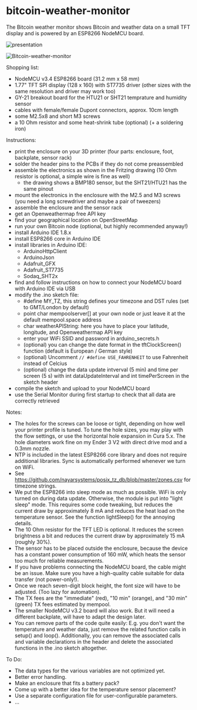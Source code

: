 # bitcoin-weather-monitor

The Bitcoin weather monitor shows Bitcoin and weather data on a small TFT display and is powered by an ESP8266 NodeMCU board.

![presentation](https://user-images.githubusercontent.com/104918401/201718622-333a17c6-e7ff-45ab-a54f-af61701729f0.jpg)

![Bitcoin-weather-monitor](https://user-images.githubusercontent.com/104918401/201689472-073c5be6-d85a-43f0-b94d-746bc6d09680.png)

Shopping list:
- NodeMCU v3.4 ESP8266 board (31.2 mm x 58 mm)
- 1.77" TFT SPI display (128 x 160) with ST7735 driver (other sizes with the same resolution and driver may work too)
- GY-21 breakout board for the HTU21 or SHT21 temprature and humidity sensor
- cables with female/female Dupont connectors, approx. 10cm length
- some M2.5x8 and short M3 screws
- a 10 Ohm resistor and some heat-shrink tube (optional) (+ a soldering iron)

Instructions:
- print the enclosure on your 3D printer (four parts: enclosure, foot, backplate, sensor rack)
- solder the header pins to the PCBs if they do not come preassembled
- assemble the electronics as shown in the Fritzing drawing (10 Ohm resistor is optional, a simple wire is fine as well)
  - the drawing shows a BMP180 sensor, but the SHT21/HTU21 has the same pinout
- mount the electronics in the enclosure with the M2.5 and M3 screws (you need a long screwdriver and maybe a pair of tweezers)
- assemble the enclosure and the sensor rack
- get an Openweathermap free API key
- find your geographical location on OpenStreetMap
- run your own Bitcoin node (optional, but highly recommended anyway!)
- install Arduino IDE 1.8.x
- install ESP8266 core in Arduino IDE
- install libraries in Arduino IDE:
  - ArduinoHttpClient
  - ArduinoJson
  - Adafruit_GFX
  - Adafruit_ST7735
  - Sodaq_SHT2x
- find and follow instructions on how to connect your NodeMCU board with Arduino IDE via USB
- modify the .ino sketch file:
  - #define MY_TZ, this string defines your timezone and DST rules (set to GMT/London by default)
  - point char mempoolserver[] at your own node or just leave it at the default mempool.space address
  - char weatherAPIString: here you have to place your latitude, longitude, and Openweathermap API key
  - enter your WiFi SSID and password in arduino_secrets.h
  - (optional) you can change the date format in the tftClockScreen() function (default is European / German style)
  - (optional) Uncomment `// #define USE_FAHRENHEIT` to use Fahrenheit instead of Celcius
  - (optional) change the data update intverval (5 min) and time per screen (5 s) with int dataUpdateInterval and int timePerScreen in the sketch header
- compile the sketch and upload to your NodeMCU board
- use the Serial Monitor during first startup to check that all data are correctly retrieved
  
Notes:
- The holes for the screws can be loose or tight, depending on how well your printer profile is tuned. To tune the hole sizes, you may play with the flow settings, or use the horizontal hole expansion in Cura 5.x. The hole diameters work fine on my Ender 3 V2 with direct drive mod and a 0.3mm nozzle.
- NTP is included in the latest ESP8266 core library and does not require additional libraries. Sync is automatically performed whenever we turn on WiFi.
- See https://github.com/nayarsystems/posix_tz_db/blob/master/zones.csv for timezone strings.
- We put the ESP8266 into sleep mode as much as possible. WiFi is only turned on during data update. Otherwise, the module is put into "light sleep" mode. This requires some code tweaking, but reduces the current draw by approximately 8 mA and reduces the heat load on the temperature sensor. See the function lightSleep() for the annoying details.
- The 10 Ohm resistor for the TFT LED is optional. It reduces the screen brightness a bit and reduces the current draw by approximately 15 mA (roughly 30%).
- The sensor has to be placed outside the enclosure, because the device has a constant power consumption of 160 mW, which heats the sensor too much for reliable measurements.
- If you have problems connecting the NodeMCU board, the cable might be an issue. Make sure you have a high-quality cable suitable for data transfer (not power-only!).
- Once we reach seven-digit block height, the font size will have to be adjusted. (Too lazy for automation).
- The TX fees are the "immediate" (red), "10 min" (orange), and "30 min" (green) TX fees estimated by mempool.
- The smaller NodeMCU v3.2 board will also work. But it will need a different backplate, will have to adapt the design later.
- You can remove parts of the code quite easily: E.g. you don't want the temperature and weather data, just remove the related function calls in setup() and loop(). Additionally, you can remove the associated calls and variable declarations in the header and delete the associated functions in the .ino sketch altogether.

To Do:
- The data types for the various variables are not optimized yet.
- Better error handling.
- Make an enclosure that fits a battery pack?
- Come up with a better idea for the temperature sensor placement?
- Use a separate configuration file for user-configurable parameters.
- ...


  
